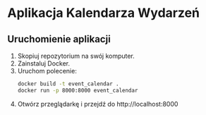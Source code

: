 # Aplikacja Kalendarza Wydarzeń

## Uruchomienie aplikacji

1. Skopiuj repozytorium na swój komputer.
2. Zainstaluj Docker.
3. Uruchom polecenie:
   ```bash
   docker build -t event_calendar .
   docker run -p 8000:8000 event_calendar
4. Otwórz przeglądarkę i przejdź do http://localhost:8000